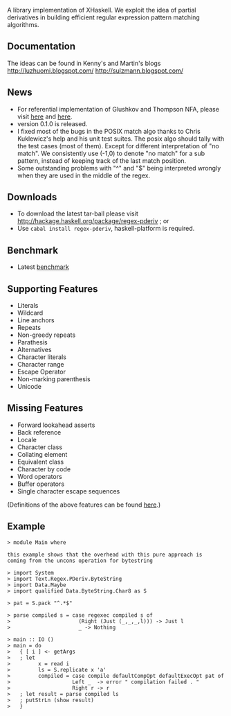 A library implementation of XHaskell. We exploit the idea of partial derivatives in building efficient regular expression pattern matching algorithms.

## Documentation ##

The ideas can be found in Kenny's and Martin's blogs
http://luzhuomi.blogspot.com/
http://sulzmann.blogspot.com/

## News ##
  * For referential implementation of Glushkov and Thompson NFA, please visit [here](http://code.google.com/p/xhaskell-library/source/browse/#svn%2Ftrunk%2Freference_impl) and [here](http://luzhuomi.blogspot.com/2012/06/extending-glushkov-nfa-with-sub.html).
  * version 0.1.0 is released.
  * I fixed most of the bugs in the POSIX match algo thanks to Chris Kuklewicz's help and his unit test suites. The posix algo should tally with the test cases (most of them). Except for different interpretation of "no match". We consistently use (-1,0) to denote "no match" for a sub pattern, instead of keeping track of the last match position.
  * Some outstanding problems with "^" and "$" being interpreted wrongly when they are used in the middle of the regex.

## Downloads ##
  * To download the latest tar-ball please visit http://hackage.haskell.org/package/regex-pderiv ; or
  * Use `cabal install regex-pderiv`, haskell-platform is required.

## Benchmark ##

  * Latest [benchmark ](https://spreadsheets.google.com/pub?hl=en&hl=en&key=0AsJzxtc70DgEdEJUMVVCWkpvVVpVcVAxSElUVHRVUVE&output=html)


## Supporting Features ##
  * Literals
  * Wildcard
  * Line anchors
  * Repeats
  * Non-greedy repeats
  * Parathesis
  * Alternatives
  * Character literals
  * Character range
  * Escape Operator
  * Non-marking parenthesis
  * Unicode

## Missing Features ##
  * Forward lookahead asserts
  * Back reference
  * Locale
  * Character class
  * Collating element
  * Equivalent class
  * Character by code
  * Word operators
  * Buffer operators
  * Single character escape sequences

(Definitions of the above features can be found [here](http://www.araxis.com/merge/topic_regexpreference.html).)

## Example ##
```
> module Main where

this example shows that the overhead with this pure approach is 
coming from the uncons operation for bytestring

> import System
> import Text.Regex.PDeriv.ByteString
> import Data.Maybe
> import qualified Data.ByteString.Char8 as S

> pat = S.pack "^.*$"

> parse compiled s = case regexec compiled s of 
>                      (Right (Just (_,_,_,l))) -> Just l
>                      _ -> Nothing

> main :: IO ()
> main = do 
>   { [ i ] <- getArgs
>   ; let 
>         x = read i
>         ls = S.replicate x 'a'
>         compiled = case compile defaultCompOpt defaultExecOpt pat of
>                    Left _  -> error " compilation failed . "
>                    Right r -> r
>   ; let result = parse compiled ls
>   ; putStrLn (show result)
>   }

```